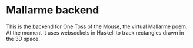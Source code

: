 # Mallarme backend

This is the backend for One Toss of the Mouse, the virtual Mallarme poem. At the moment it uses websockets in Haskell to track rectangles drawn in the 3D space.
